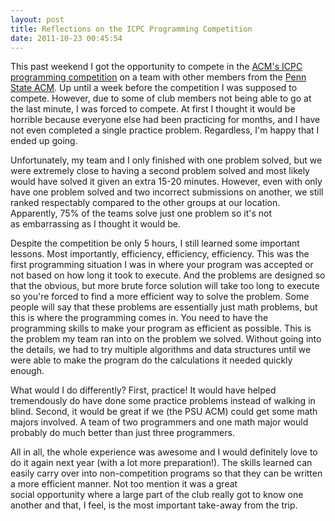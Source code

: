 ```yaml
---
layout: post
title: Reflections on the ICPC Programming Competition
date: 2011-10-23 00:45:54
---
```


This past weekend I got the opportunity to compete in the <a title="&quot;compete&quot;" href="http://cm.baylor.edu/welcome.icpc">ACM's ICPC programming competition</a> on a team with other members from the <a title="Shameless plugs wherever I can put them" href="http://acm.psu.edu">Penn State ACM</a>. Up until a week before the competition I was supposed to compete. However, due to some of club members not being able to go at the last minute, I was forced to compete. At first I thought it would be horrible because everyone else had been practicing for months, and I have not even completed a single practice problem. Regardless, I'm happy that I ended up going.

Unfortunately, my team and I only finished with one problem solved, but we were extremely close to having a second problem solved and most likely would have solved it given an extra 15-20 minutes. However, even with only have one problem solved and two incorrect submissions on another, we still ranked respectably compared to the other groups at our location. Apparently, 75% of the teams solve just one problem so it's not as embarrassing as I thought it would be.

Despite the competition be only 5 hours, I still learned some important lessons. Most importantly, efficiency, efficiency, efficiency. This was the first programming situation I was in where your program was accepted or not based on how long it took to execute. And the problems are designed so that the obvious, but more brute force solution will take too long to execute so you're forced to find a more efficient way to solve the problem. Some people will say that these problems are essentially just math problems, but this is where the programming comes in. You need to have the programming skills to make your program as efficient as possible. This is the problem my team ran into on the problem we solved. Without going into the details, we had to try multiple algorithms and data structures until we were able to make the program do the calculations it needed quickly enough.

<!--more-->

What would I do differently? First, practice! It would have helped tremendously do have done some practice problems instead of walking in blind. Second, it would be great if we (the PSU ACM) could get some math majors involved. A team of two programmers and one math major would probably do much better than just three programmers.

All in all, the whole experience was awesome and I would definitely love to do it again next year (with a lot more preparation!). The skills learned can easily carry over into non-competition programs so that they can be written a more efficient manner. Not too mention it was a great social opportunity where a large part of the club really got to know one another and that, I feel, is the most important take-away from the trip.

